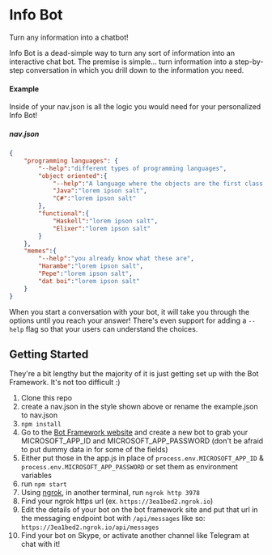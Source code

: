 # Info Bot

Turn any information into a chatbot!

Info Bot is a dead-simple way to turn any sort of information into an interactive chat bot. The premise is simple... turn information into a step-by-step conversation in which you drill down to the information you need.

#### Example

Inside of your nav.json is all the logic you would need for your personalized Info Bot!
##### nav.json
```json
{
    "programming languages": {
        "--help":"different types of programming languages",
        "object oriented":{
            "--help":"A language where the objects are the first class citizens",
            "Java":"lorem ipson salt",
            "C#":"lorem ipson salt"
        },
        "functional":{
            "Haskell":"lorem ipson salt",
            "Elixer":"lorem ipson salt"
        }
    },
    "memes":{
        "--help":"you already know what these are",
        "Harambe":"lorem ipson salt",
        "Pepe":"lorem ipson salt",
        "dat boi":"lorem ipson salt"
    }
}
```

When you start a conversation with your bot, it will take you through the options until you reach your answer! There's even support for adding a `--help` flag so that your users can understand the choices.

## Getting Started

They're a bit lengthy but the majority of it is just getting set up with the Bot Framework. It's not too difficult :)

1. Clone this repo
2. create a nav.json in the style shown above or rename the example.json to nav.json
3. `npm install`
4. Go to the [Bot Framework website](dev.botframework.com/) and create a new bot to grab your MICROSOFT_APP_ID and MICROSOFT_APP_PASSWORD (don't be afraid to put dummy data in for some of the fields)
5. Either put those in the app.js in place of `process.env.MICROSOFT_APP_ID` & `process.env.MICROSOFT_APP_PASSWORD` or set them as environment variables
6. run `npm start`
7. Using [ngrok](https://ngrok.com/), in another terminal, run `ngrok http 3978`
8. Find your ngrok https url (ex. `https://3ea1bed2.ngrok.io`)
9. Edit the details of your bot on the bot framework site and put that url in the messaging endpoint bot with `/api/messages` like so: `https://3ea1bed2.ngrok.io/api/messages`
10. Find your bot on Skype, or activate another channel like Telegram at chat with it!